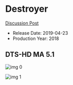 # Destroyer

[Discussion Post](https://www.avsforum.com/threads/bass-eq-for-filtered-movies.2995212/post-57942360)

* Release Date: 2019-04-23
* Production Year: 2018

## DTS-HD MA 5.1

![img 0](https://i.imgur.com/HykWyoq.jpg)

![img 1](https://i.imgur.com/s8EbWoJ.png)

